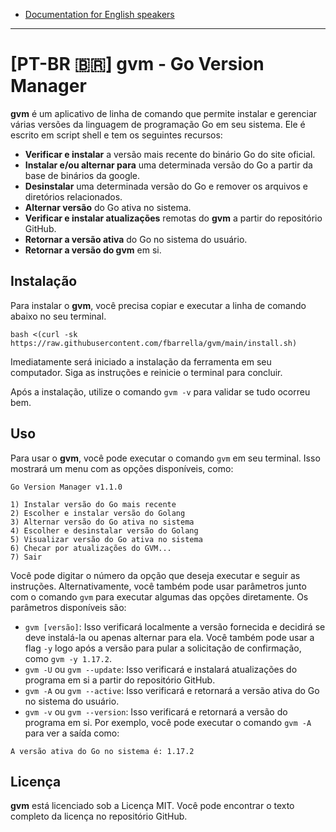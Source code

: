 - [Documentation for English speakers](https://github.com/fbarrella/gvm/blob/main/README.eng.md)

--------

# [PT-BR :brazil:] gvm - Go Version Manager

**gvm** é um aplicativo de linha de comando que permite instalar e gerenciar várias versões da linguagem de programação Go em seu sistema. Ele é escrito em script shell e tem os seguintes recursos:
- **Verificar e instalar** a versão mais recente do binário Go do site oficial.
- **Instalar e/ou alternar para** uma determinada versão do Go a partir da base de binários da google.
- **Desinstalar** uma determinada versão do Go e remover os arquivos e diretórios relacionados.
- **Alternar versão** do Go ativa no sistema.
- **Verificar e instalar atualizações** remotas do **gvm** a partir do repositório GitHub.
- **Retornar a versão ativa** do Go no sistema do usuário.
- **Retornar a versão do gvm** em si.

## Instalação
Para instalar o **gvm**, você precisa copiar e executar a linha de comando abaixo no seu terminal.

```shell
bash <(curl -sk https://raw.githubusercontent.com/fbarrella/gvm/main/install.sh)
```

Imediatamente será iniciado a instalação da ferramenta em seu computador. Siga as instruções e reinicie o terminal para concluir.

Após a instalação, utilize o comando `gvm -v` para validar se tudo ocorreu bem.

## Uso
Para usar o **gvm**, você pode executar o comando `gvm` em seu terminal. Isso mostrará um menu com as opções disponíveis, como:

```
Go Version Manager v1.1.0

1) Instalar versão do Go mais recente
2) Escolher e instalar versão do Golang
3) Alternar versão do Go ativa no sistema
4) Escolher e desinstalar versão do Golang
5) Visualizar versão do Go ativa no sistema
6) Checar por atualizações do GVM...
7) Sair
```

Você pode digitar o número da opção que deseja executar e seguir as instruções.
Alternativamente, você também pode usar parâmetros junto com o comando `gvm` para executar algumas das opções diretamente. Os parâmetros disponíveis são:
- `gvm [versão]`: Isso verificará localmente a versão fornecida e decidirá se deve instalá-la ou apenas alternar para ela. Você também pode usar a flag `-y` logo após a versão para pular a solicitação de confirmação, como `gvm -y 1.17.2`.
- `gvm -U` ou `gvm --update`: Isso verificará e instalará atualizações do programa em si a partir do repositório GitHub.
- `gvm -A` ou `gvm --active`: Isso verificará e retornará a versão ativa do Go no sistema do usuário.
- `gvm -v` ou `gvm --version`: Isso verificará e retornará a versão do programa em si.
Por exemplo, você pode executar o comando `gvm -A` para ver a saída como:

```
A versão ativa do Go no sistema é: 1.17.2
```

## Licença
**gvm** está licenciado sob a Licença MIT. Você pode encontrar o texto completo da licença no repositório GitHub.
